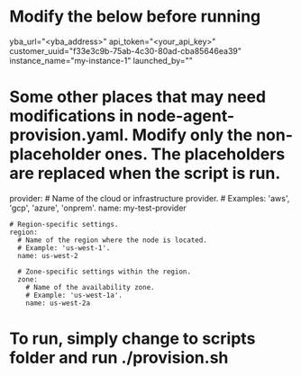 # Modify the below before running
yba_url="<yba_address>"
api_token="<your_api_key>"
customer_uuid="f33e3c9b-75ab-4c30-80ad-cba85646ea39"
instance_name="my-instance-1"
launched_by="<your user id>"

# Some other places that may need modifications in node-agent-provision.yaml. Modify only the non-placeholder ones. The placeholders are replaced when the script is run.
  provider:
    # Name of the cloud or infrastructure provider.
    # Examples: 'aws', 'gcp', 'azure', 'onprem'.
    name: my-test-provider

    # Region-specific settings.
    region:
      # Name of the region where the node is located.
      # Example: 'us-west-1'.
      name: us-west-2

      # Zone-specific settings within the region.
      zone:
        # Name of the availability zone.
        # Example: 'us-west-1a'.
        name: us-west-2a

# To run, simply change to scripts folder and run ./provision.sh

